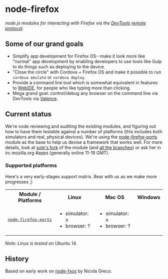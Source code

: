 # node-firefox

*node.js modules for interacting with Firefox via the [DevTools](https://developer.mozilla.org/en-US/docs/Tools) [remote protocol](https://wiki.mozilla.org/Remote_Debugging_Protocol).*

## Some of our grand goals

* Simplify app development for Firefox OS--make it look more like "normal" app development by enabling developers to use tools like Gulp to do things such as deploying to the device.
* "Close the circle" with Cordova + Firefox OS and make it possible to run `cordova emulate` or `cordova deploy`.
* Provide a command line tool which is somewhat equivalent in features to [WebIDE](https://developer.mozilla.org/docs/Tools/WebIDE), for people who like typing more than clicking.
* Mega grand goal: control/debug any browser on the command line via DevTools via [Valence](https://developer.mozilla.org/docs/Tools/Valence).

## Current status

We're code reviewing and auditing the existing modules, and figuring out how to have them testable against a number of platforms (this includes both simulators and real, physical devices). We're using the [node-firefox-ports](https://github.com/mozilla/node-firefox-ports) module as the base to help us devise a framework that works well. For more details, look at [sole's fork](https://github.com/sole/node-firefox-ports/) of the module (and [all the branches](https://github.com/sole/node-firefox-ports/branches)) or ask her in irc.mozilla.org #apps (generally online 11-19 GMT).

### Supported platforms

Here's a very early-stages support matrix. Bear with us as we make more progresses ;)

<table>
	<tr>
		<th>Module / Platforms</th>
		<th>Linux</th>
		<th>Mac OS</th>
		<th>Windows</th>
	</tr>
	<tr>
		<td><a href="https://github.com/mozilla/node-firefox-ports"><tt>node-firefox-ports</tt></a></td>
		<td>
			<ul>
				<li>simulator: x</li>
				<li>browser: ?</li>
			</ul>
		</td>
		<td>
			<ul>
				<li>simulator: x</li>
				<li>browser: ?</li>
			</ul>
		</td>
		<td></td>
	</tr>
</table>


*Note: Linux is tested on Ubuntu 14.*

## History

Based on early work on [node-fxos](https://github.com/nicola/node-fxos) by Nicola Greco.
